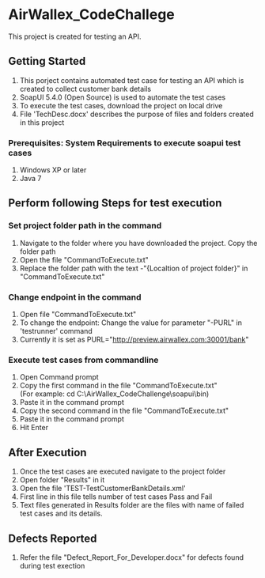 # AirWallex_CodeChallege
This project is created for testing an API.

## Getting Started
  1. This porject contains automated test case for testing an API which is created to collect customer bank details <br>
  2. SoapUI 5.4.0 (Open Source) is used to automate the test cases <br>
  3. To execute the test cases, download the project on local drive
  4. File 'TechDesc.docx' describes the purpose of files and folders created in this project
  
### Prerequisites: System Requirements to execute soapui test cases
  1. Windows XP or later <br>
  2. Java 7 <br>
  
## Perform following Steps for test execution
  ### Set project folder path in the command
  1. Navigate to the folder where you have downloaded the project. Copy the folder path
  2. Open the file "CommandToExecute.txt" <br>
  2. Replace the folder path with the text -"{Localtion of project folder}" in "CommandToExecute.txt"
  
  ### Change endpoint in the command
  1. Open file "CommandToExecute.txt" <br>
  2. To change the endpoint: Change the value for parameter "-PURL" in 'testrunner' command <br>
  3. Currently it is set as PURL="http://preview.airwallex.com:30001/bank" 
  
  ### Execute test cases from commandline
  1. Open Command prompt <br>
  2. Copy the first command in the file "CommandToExecute.txt" <br> (For example: cd C:\AirWallex_CodeChallenge\soapui\bin)
  3. Paste it in the command prompt <br>
  4. Copy the second command in the file "CommandToExecute.txt" <br> 
  5. Paste it in the command prompt <br>
  6. Hit Enter

## After Execution
   1. Once the test cases are executed navigate to the project folder <br>
   2. Open folder "Results" in it <br>
   3. Open the file 'TEST-TestCustomerBankDetails.xml' <br>
   4. First line in this file tells number of test cases Pass and Fail <br>
   5. Text files generated in Results folder are the files with name of failed test cases and its details.

## Defects Reported
  1. Refer the file "Defect_Report_For_Developer.docx" for defects found during test exection

  
    
  
  
